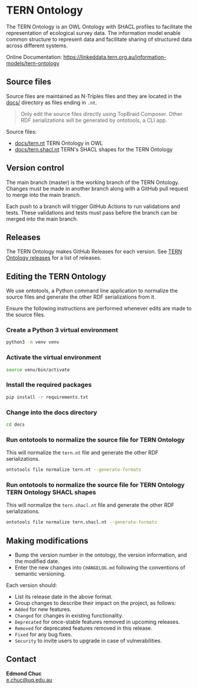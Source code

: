 # TERN Ontology

The TERN Ontology is an OWL Ontology with SHACL profiles to facilitate the representation of ecological survey data. The information model enable common structure to represent data and facilitate sharing of structured data across different systems.  

Online Documentation: https://linkeddata.tern.org.au/information-models/tern-ontology

## Source files

Source files are maintained as N-Triples files and they are located in the [docs/](docs/) directory as files ending in `.nt`.

> Only edit the source files directly using TopBraid Composer. Other RDF serializations will be generated by ontotools, a CLI app.

Source files:

- [docs/tern.nt](docs/tern.nt) TERN Ontology in OWL
- [docs/tern.shacl.nt](docs/tern.shacl.nt) TERN's SHACL shapes for the TERN Ontology

## Version control

The main branch (master) is the working branch of the TERN Ontology. Changes must be made in another branch along with a GitHub pull request to merge into the main branch.

Each push to a branch will trigger GitHub Actions to run validations and tests. These validations and tests must pass before the branch can be merged into the main branch.

## Releases

The TERN Ontology makes GitHub Releases for each version. See [TERN Ontology releases](https://github.com/ternaustralia/ontology_tern/releases) for a list of releases.

## Editing the TERN Ontology

We use ontotools, a Python command line application to normalize the source files and generate the other RDF serializations from it.

Ensure the following instructions are performed whenever edits are made to the source files.

### Create a Python 3 virtual environment

```bash
python3 -m venv venv
```

### Activate the virtual environment

```bash
source venv/bin/activate
```

### Install the required packages

```bash
pip install -r requirements.txt
```

### Change into the docs directory

```bash
cd docs
```

### Run ontotools to normalize the source file for TERN Ontology

This will normalize the `tern.nt` file and generate the other RDF serializations.

```bash
ontotools file normalize tern.nt --generate-formats
```

### Run ontotools to normalize the source file for TERN Ontology TERN Ontology SHACL shapes

This will normalize the `tern.shacl.nt` file and generate the other RDF serializations.

```bash
ontotools file normalize tern.shacl.nt --generate-formats
```

## Making modifications

- Bump the version number in the ontology, the version information, and the modified date.
- Enter the new changes into `CHANGELOG.md` following the conventions of semantic versioning.

Each version should:

- List its release date in the above format.
- Group changes to describe their impact on the project, as follows:
- `Added` for new features.
- `Changed` for changes in existing functionality.
- `Deprecated` for once-stable features removed in upcoming releases.
- `Removed` for deprecated features removed in this release.
- `Fixed` for any bug fixes.
- `Security` to invite users to upgrade in case of vulnerabilities.

## Contact

**Edmond Chuc**  
e.chuc@uq.edu.au
